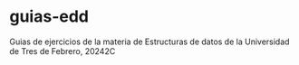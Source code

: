 # guias-edd
Guias de ejercicios de la materia de Estructuras de datos de la Universidad de Tres de Febrero, 20242C
